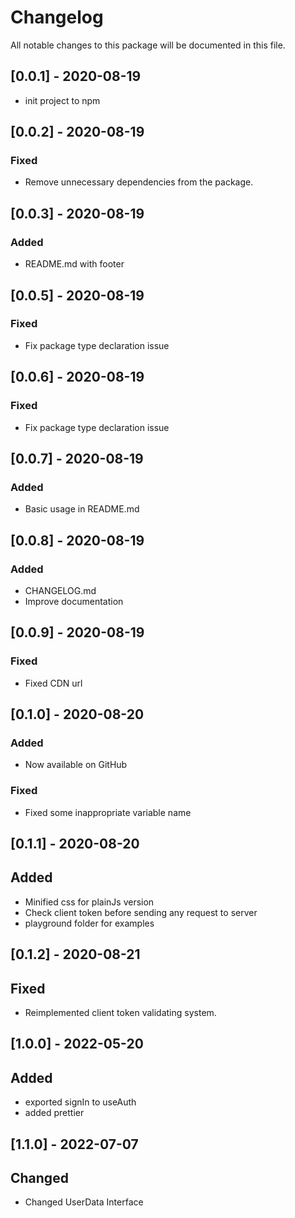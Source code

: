 # Changelog

All notable changes to this package will be documented in this file.

## [0.0.1] - 2020-08-19

- init project to npm

## [0.0.2] - 2020-08-19

### Fixed

- Remove unnecessary dependencies from the package.

## [0.0.3] - 2020-08-19

### Added

- README.md with footer

## [0.0.5] - 2020-08-19

### Fixed

- Fix package type declaration issue

## [0.0.6] - 2020-08-19

### Fixed

- Fix package type declaration issue

## [0.0.7] - 2020-08-19

### Added

- Basic usage in README.md

## [0.0.8] - 2020-08-19

### Added

- CHANGELOG.md
- Improve documentation

## [0.0.9] - 2020-08-19

### Fixed

- Fixed CDN url

## [0.1.0] - 2020-08-20

### Added

- Now available on GitHub

### Fixed

- Fixed some inappropriate variable name

## [0.1.1] - 2020-08-20

## Added

- Minified css for plainJs version
- Check client token before sending any request to server
- playground folder for examples

## [0.1.2] - 2020-08-21

## Fixed

- Reimplemented client token validating system.

## [1.0.0] - 2022-05-20

## Added

- exported signIn to useAuth
- added prettier

## [1.1.0] - 2022-07-07

## Changed

- Changed UserData Interface
